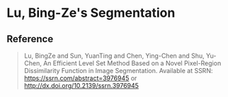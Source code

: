 # Lu, Bing-Ze's Segmentation

## Reference
> Lu, BingZe and Sun, YuanTing and Chen, Ying-Chen and Shu, Yu-Chen, An Efficient Level Set Method Based on a Novel Pixel-Region Dissimilarity Function in Image Segmentation. Available at SSRN: https://ssrn.com/abstract=3976945 or http://dx.doi.org/10.2139/ssrn.3976945 
